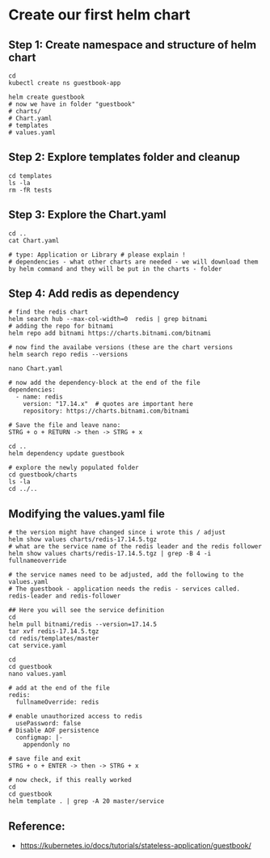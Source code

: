 # Create our first helm chart 

## Step 1: Create namespace and structure of helm chart 

```
cd
kubectl create ns guestbook-app
```

```
helm create guestbook
# now we have in folder "guestbook" 
# charts/
# Chart.yaml
# templates
# values.yaml 
```

## Step 2: Explore templates folder and cleanup 

```
cd templates
ls -la
rm -fR tests
```

## Step 3: Explore the Chart.yaml 

```
cd ..
cat Chart.yaml
```

```
# type: Application or Library # please explain !
# dependencies - what other charts are needed - we will download them by helm command and they will be put in the charts - folder
```

## Step 4: Add redis as dependency 

```
# find the redis chart 
helm search hub --max-col-width=0  redis | grep bitnami
# adding the repo for bitnami
helm repo add bitnami https://charts.bitnami.com/bitnami
```

```
# now find the availabe versions (these are the chart versions
helm search repo redis --versions
```

```
nano Chart.yaml
```

```
# now add the dependency-block at the end of the file
dependencies:
  - name: redis
    version: "17.14.x"  # quotes are important here
    repository: https://charts.bitnami.com/bitnami
```

```
# Save the file and leave nano:
STRG + o + RETURN -> then -> STRG + x
```

```
cd ..
helm dependency update guestbook
```

```
# explore the newly populated folder
cd guestbook/charts
ls -la
cd ../..
```

## Modifying the values.yaml file 

```
# the version might have changed since i wrote this / adjust
helm show values charts/redis-17.14.5.tgz
# what are the service name of the redis leader and the redis follower
helm show values charts/redis-17.14.5.tgz | grep -B 4 -i fullnameoverride
```

```
# the service names need to be adjusted, add the following to the values.yaml
# The guestbook - application needs the redis - services called. redis-leader and redis-follower
```

```
## Here you will see the service definition
cd
helm pull bitnami/redis --version=17.14.5
tar xvf redis-17.14.5.tgz
cd redis/templates/master
cat service.yaml 
``` 

```
cd
cd guestbook
nano values.yaml
```

```
# add at the end of the file
redis:
  fullnameOverride: redis

# enable unauthorized access to redis
  usePassword: false
# Disable AOF persistence
  configmap: |-
    appendonly no 
```

```
# save file and exit
STRG + o + ENTER -> then -> STRG + x 
```

```
# now check, if this really worked
cd
cd guestbook 
helm template . | grep -A 20 master/service
```

## Reference:

  * https://kubernetes.io/docs/tutorials/stateless-application/guestbook/
